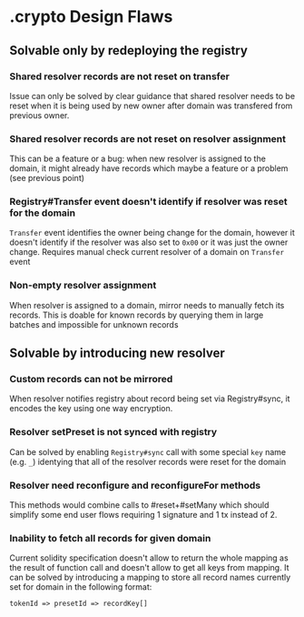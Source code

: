 # .crypto Design Flaws



## Solvable only by redeploying the registry


### Shared resolver records are not reset on transfer

Issue can only be solved by clear guidance that shared resolver needs to be reset when it is being used by new owner after domain was transfered from previous owner.

### Shared resolver records are not reset on resolver assignment

This can be a feature or a bug: when new resolver is assigned to the domain, it might already have records which maybe a feature or a problem (see previous point)


### Registry#Transfer event doesn't identify if resolver was reset for the domain

`Transfer` event identifies the owner being change for the domain, however it doesn't identify if the resolver was also set to `0x00` or it was just the owner change. Requires manual check current resolver of a domain on `Transfer` event

### Non-empty resolver assignment

When resolver is assigned to a domain, mirror needs to manually fetch its records. This is doable for known records by querying them in large batches and impossible for unknown records

## Solvable by introducing new resolver


### Custom records can not be mirrored

When resolver notifies registry about record being set via Registry#sync, it encodes the key using one way encryption.

### Resolver setPreset is not synced with registry


Can be solved by enabling `Registry#sync` call with some special `key` name (e.g. `_`) identying that all of the resolver records were reset for the domain

### Resolver need reconfigure and reconfigureFor methods

This methods would combine calls to #reset+#setMany which should simplify some end user flows requiring 1 signature and 1 tx instead of 2.


### Inability to fetch all records for given domain

Current solidity specification doesn't allow to return the whole mapping as the result of function call and doesn't allow to get all keys from mapping. It can be solved by introducing a mapping to store all record names currently set for domain in the following format:

```
tokenId => presetId => recordKey[]
```
